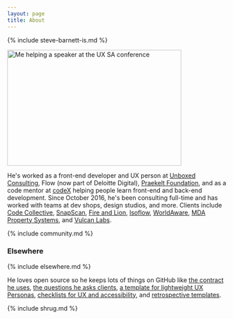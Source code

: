 ```yaml
---
layout: page
title: About
---
```


{% include steve-barnett-is.md %}

<a href="https://naga.co.za/wp-content/uploads/2016/09/IMG_1422.jpg"><img src="https://naga.co.za/wp-content/uploads/2016/09/IMG_1422-400x266.jpg" alt="Me helping a speaker at the UX SA conference" width="400" height="266" class="pull-left pop-left" /></a>

He's worked as a front-end developer and UX person at [Unboxed Consulting](https://unboxed.co/), Flow (now part of Deloitte Digital), [Praekelt Foundation](http://praekelt.org/), and as a code mentor at [codeX](http://www.projectcodex.co/) helping people learn front-end and back-end development. Since October 2016, he's been consulting full-time and has worked with teams at dev shops, design studios, and more. Clients include [Code Collective](https://codecollective.com/), [SnapScan](http://www.snapscan.co.za/), [Fire and Lion](https://fireandlion.com), [Isoflow](http://isoflow.co.za/), [WorldAware](https://www.worldaware.com/), [MDA Property Systems](https://mdapropsys.com/), and [Vulcan Labs](http://www.vulcanlabs.com/).

{% include community.md %}

### Elsewhere

{% include elsewhere.md %}

He loves open source so he keeps lots of things on GitHub like [the contract he uses](https://github.com/SteveBarnett/Contract), [the questions he asks clients](https://github.com/SteveBarnett/Client-Questionnaire), [a template for lightweight UX Personas](https://github.com/SteveBarnett/Personas-Template), [checklists for UX and accessibility](https://github.com/SteveBarnett/Checklists), and [retrospective templates](https://github.com/SteveBarnett/Freelancer-Friday-Flections).

{% include shrug.md %}
